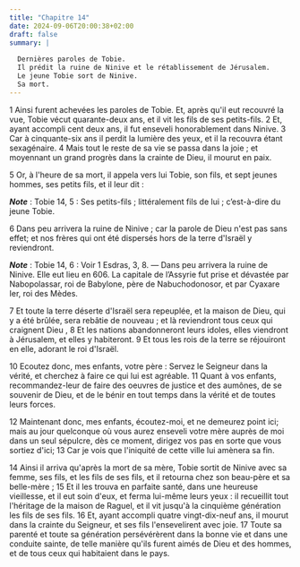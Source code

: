 ```yaml
---
title: "Chapitre 14"
date: 2024-09-06T20:00:38+02:00
draft: false
summary: |
  
  Dernières paroles de Tobie.
  Il prédit la ruine de Ninive et le rétablissement de Jérusalem.
  Le jeune Tobie sort de Ninive.
  Sa mort.
---
```



1 Ainsi furent achevées les paroles de Tobie. Et, après qu'il eut recouvré la vue, Tobie vécut quarante-deux ans, et il vit les fils de ses petits-fils. 2 Et, ayant accompli cent deux ans, il fut enseveli honorablement dans Ninive. 3 Car à cinquante-six ans il perdit la lumière des yeux, et il la recouvra étant sexagénaire. 4 Mais tout le reste de sa vie se passa dans la joie ; et moyennant un grand progrès dans la crainte de Dieu, il mourut en paix.


5 Or, à l'heure de sa mort, il appela vers lui Tobie, son fils, et sept jeunes hommes, ses petits fils, et il leur dit :

***Note*** :  Tobie 14, 5 : Ses petits-fils ; littéralement fils de lui ; c’est-à-dire du jeune Tobie.


6 Dans peu arrivera la ruine de Ninive ; car la parole de Dieu n'est pas sans effet; et nos frères qui ont été dispersés hors de la terre d'Israël y reviendront.

***Note*** :  Tobie 14, 6 : Voir 1 Esdras, 3, 8. ― Dans peu arrivera la ruine de Ninive. Elle eut lieu en 606. La capitale de l’Assyrie fut prise et dévastée par Nabopolassar, roi de Babylone, père de Nabuchodonosor, et par Cyaxare Ier, roi des Mèdes.

7 Et toute la terre déserte d'Israël sera repeuplée, et la maison de Dieu, qui y a été brûlée, sera rebâtie de nouveau ; et là reviendront tous ceux qui craignent Dieu , 8 Et les nations abandonneront leurs idoles, elles viendront à Jérusalem, et elles y habiteront. 9 Et tous les rois de la terre se réjouiront en elle, adorant le roi d'Israël.


10 Ecoutez donc, mes enfants, votre père : Servez le Seigneur dans la vérité, et cherchez à faire ce qui lui est agréable. 11 Quant à vos enfants, recommandez-leur de faire des oeuvres de justice et des aumônes, de se souvenir de Dieu, et de le bénir en tout temps dans la vérité et de toutes leurs forces.


12 Maintenant donc, mes enfants, écoutez-moi, et ne demeurez point ici; mais au jour quelconque où vous aurez enseveli votre mère auprès de moi dans un seul sépulcre, dès ce moment, dirigez vos pas en sorte que vous sortiez d'ici; 13 Car je vois que l'iniquité de cette ville lui amènera sa fin.


14 Ainsi il arriva qu'après la mort de sa mère, Tobie sortit de Ninive avec sa femme, ses fils, et les fils de ses fils, et il retourna chez son beau-père et sa belle-mère ; 15 Et il les trouva en parfaite santé, dans une heureuse vieillesse, et il eut soin d'eux, et ferma lui-même leurs yeux : il recueillit tout l'héritage de la maison de Raguel, et il vit jusqu'à la cinquième génération les fils de ses fils. 16 Et, ayant accompli quatre vingt-dix-neuf ans, il mourut dans la crainte du Seigneur, et ses fils l'ensevelirent avec joie. 17 Toute sa parenté et toute sa génération persévérèrent dans la bonne vie et dans une conduite sainte, de telle manière qu'ils furent aimés de Dieu et des hommes, et de tous ceux qui habitaient dans le pays.
